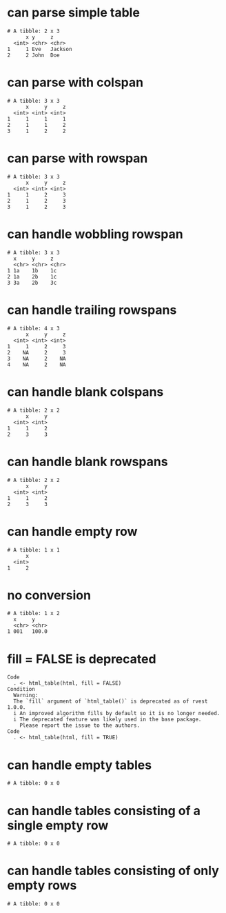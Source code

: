 # can parse simple table

    # A tibble: 2 x 3
          x y     z      
      <int> <chr> <chr>  
    1     1 Eve   Jackson
    2     2 John  Doe    

# can parse with colspan

    # A tibble: 3 x 3
          x     y     z
      <int> <int> <int>
    1     1     1     1
    2     1     1     2
    3     1     2     2

# can parse with rowspan

    # A tibble: 3 x 3
          x     y     z
      <int> <int> <int>
    1     1     2     3
    2     1     2     3
    3     1     2     3

# can handle wobbling rowspan

    # A tibble: 3 x 3
      x     y     z    
      <chr> <chr> <chr>
    1 1a    1b    1c   
    2 1a    2b    1c   
    3 3a    2b    3c   

# can handle trailing rowspans

    # A tibble: 4 x 3
          x     y     z
      <int> <int> <int>
    1     1     2     3
    2    NA     2     3
    3    NA     2    NA
    4    NA     2    NA

# can handle blank colspans

    # A tibble: 2 x 2
          x     y
      <int> <int>
    1     1     2
    2     3     3

# can handle blank rowspans

    # A tibble: 2 x 2
          x     y
      <int> <int>
    1     1     2
    2     3     3

# can handle empty row

    # A tibble: 1 x 1
          x
      <int>
    1     2

# no conversion

    # A tibble: 1 x 2
      x     y    
      <chr> <chr>
    1 001   100.0

# fill = FALSE is deprecated

    Code
      . <- html_table(html, fill = FALSE)
    Condition
      Warning:
      The `fill` argument of `html_table()` is deprecated as of rvest 1.0.0.
      i An improved algorithm fills by default so it is no longer needed.
      i The deprecated feature was likely used in the base package.
        Please report the issue to the authors.
    Code
      . <- html_table(html, fill = TRUE)

# can handle empty tables

    # A tibble: 0 x 0

# can handle tables consisting of a single empty row

    # A tibble: 0 x 0

# can handle tables consisting of only empty rows

    # A tibble: 0 x 0

